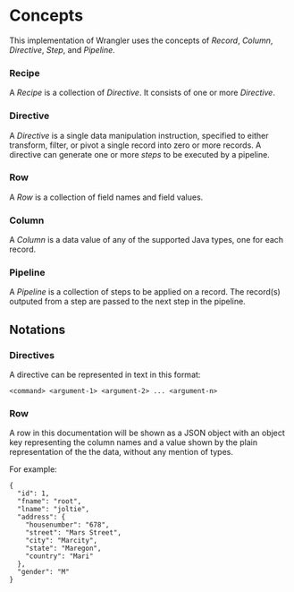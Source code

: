 # Concepts

This implementation of Wrangler uses the concepts of _Record_, _Column_, _Directive_,
_Step_, and _Pipeline_.

### Recipe

A *Recipe* is a collection of *Directive*. It consists of one or more *Directive*.

### Directive

A *Directive* is a single data manipulation instruction, specified to either transform,
filter, or pivot a single record into zero or more records. A directive can generate one
or more *steps* to be executed by a pipeline.

### Row

A *Row* is a collection of field names and field values.

### Column

A *Column* is a data value of any of the supported Java types, one for each record.

### Pipeline

A *Pipeline* is a collection of steps to be applied on a record. The record(s) outputed
from a step are passed to the next step in the pipeline.

## Notations

### Directives

A directive can be represented in text in this format:

```
<command> <argument-1> <argument-2> ... <argument-n>
```

### Row

A row in this documentation will be shown as a JSON object with an object key
representing the column names and a value shown by the plain representation of the
the data, without any mention of types.

For example:

```
{
  "id": 1,
  "fname": "root",
  "lname": "joltie",
  "address": {
    "housenumber": "678",
    "street": "Mars Street",
    "city": "Marcity",
    "state": "Maregon",
    "country": "Mari"
  },
  "gender": "M"
}
```
